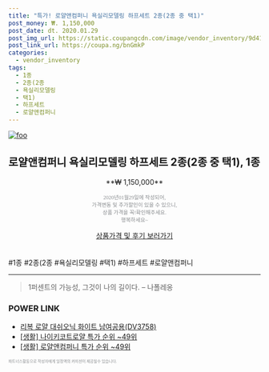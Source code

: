 ```yaml
--- 
title: "특가! 로얄앤컴퍼니 욕실리모델링 하프세트 2종(2종 중 택1)" 
post_money: ₩. 1,150,000 
post_date: dt. 2020.01.29 
post_img_url: https://static.coupangcdn.com/image/vendor_inventory/9d41/81e19bb7521010696c0e1044085d9a4a0ba0307b9fa2c2afbe9347896c12.jpg 
post_link_url: https://coupa.ng/bnGmkP 
categories: 
  - vendor_inventory 
tags: 
  - 1종 
  - 2종(2종 
  - 욕실리모델링 
  - 택1) 
  - 하프세트 
  - 로얄앤컴퍼니 
--- 
```

[![foo](https://static.coupangcdn.com/image/vendor_inventory/9d41/81e19bb7521010696c0e1044085d9a4a0ba0307b9fa2c2afbe9347896c12.jpg)](https://coupa.ng/bnGmkP) 

## 로얄앤컴퍼니 욕실리모델링 하프세트 2종(2종 중 택1), 1종 
<p style="text-align: center;">**₩ 1,150,000**</p> 
<p style="text-align: center;"><span style="color: #898c8f; font-family: Georgia,Times,serif; font-size: 0.75em;">2020년01월29일에 작성되어, <br>가격변동 및 추가할인이 있을 수 있으니,<br> 상품 가격을 꼭!확인해주세요.<br>행복하세요~</span> 
</p>	 
<div markdown="0" style="text-align: center;"><a href="https://coupa.ng/bnGmkP" class="btn btn--success">상품가격 및 후기 보러가기</a></div> 
<br><br> 
  #1종 #2종(2종 #욕실리모델링 #택1) #하프세트 #로얄앤컴퍼니 
<hr> 

> 1퍼센트의 가능성, 그것이 나의 길이다. – 나폴레옹 


### POWER LINK

* <a href="https://blog.naver.com/sakai111/221783326194" target="_blank">리복 로얄 대쉬오닉 화이트 남여공용(DV3758)</a>
* <a href="https://blog.naver.com/sakai111/221785280081" target="_blank"> [생활] 나이키코트로얄 특가 순위 ~49위</a>
* <a href="https://blog.naver.com/sakai111/221789099637" target="_blank"> [생활] 로얄앤컴퍼니 특가 순위 ~49위</a>

<span style="color: #898c8f; font-family: Georgia,Times,serif; font-size: 0.55em;">파트너스활동으로 작성자에게 일정액의 커미션이 제공될수 있습니다.</span> 
